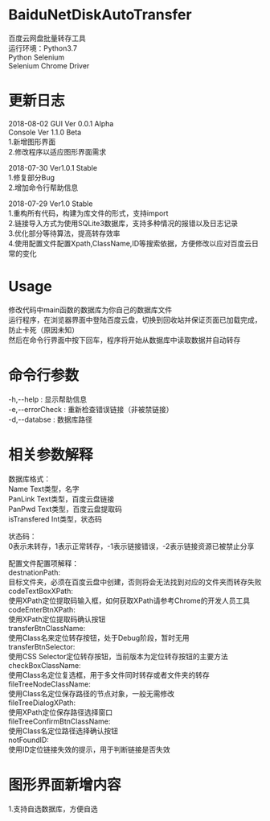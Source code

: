 # BaiduNetDiskAutoTransfer
百度云网盘批量转存工具 </br>
运行环境：Python3.7 </br>
  Python Selenium </br>
  Selenium Chrome Driver</br>
  
# 更新日志
2018-08-02 GUI Ver 0.0.1 Alpha</br>
           Console Ver 1.1.0 Beta</br>
1.新增图形界面</br>
2.修改程序以适应图形界面需求</br>

2018-07-30 Ver1.0.1 Stable</br>
1.修复部分Bug</br>
2.增加命令行帮助信息

2018-07-29 Ver1.0 Stable</br>
1.重构所有代码，构建为库文件的形式，支持import</br>
2.链接导入方式为使用SQLite3数据库，支持多种情况的报错以及日志记录</br>
3.优化部分等待算法，提高转存效率</br>
4.使用配置文件配置Xpath,ClassName,ID等搜索依据，方便修改以应对百度云日常的变化</br>

# Usage
修改代码中main函数的数据库为你自己的数据库文件</br>
运行程序，在浏览器界面中登陆百度云盘，切换到回收站并保证页面已加载完成，防止卡死（原因未知）</br>
然后在命令行界面中按下回车，程序将开始从数据库中读取数据并自动转存</br>

# 命令行参数
-h,--help : 显示帮助信息</br>
-e,--errorCheck : 重新检查错误链接（非被禁链接）</br>
-d,--databse : 数据库路径


# 相关参数解释
数据库格式：</br>
Name Text类型，名字</br>
PanLink Text类型，百度云盘链接</br>
PanPwd Text类型，百度云盘提取码</br>
isTransfered Int类型，状态码</br>

状态码：</br>
0表示未转存，1表示正常转存，-1表示链接错误，-2表示链接资源已被禁止分享

配置文件配置项解释：</br>
destnationPath:</br>目标文件夹，必须在百度云盘中创建，否则将会无法找到对应的文件夹而转存失败</br>
codeTextBoxXPath:</br>使用XPath定位提取码输入框，如何获取XPath请参考Chrome的开发人员工具</br>
codeEnterBtnXPath:</br>使用XPath定位提取码确认按钮</br>
transferBtnClassName:</br>使用Class名来定位转存按钮，处于Debug阶段，暂时无用</br>
transferBtnSelector:</br>使用CSS Selector定位转存按钮，当前版本为定位转存按钮的主要方法</br>
checkBoxClassName:</br>使用Class名定位复选框，用于多文件同时转存或者文件夹的转存</br>
fileTreeNodeClassName:</br>使用Class名定位保存路径的节点对象，一般无需修改</br>
fileTreeDialogXPath:</br>使用XPath定位保存路径选择窗口</br>
fileTreeConfirmBtnClassName:</br>使用Class名定位路径选择确认按钮</br>
notFoundID:</br>使用ID定位链接失效的提示，用于判断链接是否失效</br>


# 图形界面新增内容
1.支持自选数据库，方便自选



